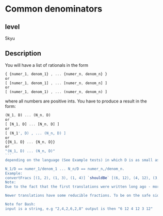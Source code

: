 # Common denominators

## level

5kyu

## Description

You will have a list of rationals in the form

```javascript
{ {numer_1, denom_1} , ... {numer_n, denom_n} }
or
[ [numer_1, denom_1] , ... [numer_n, denom_n] ]
or
[ (numer_1, denom_1) , ... (numer_n, denom_n) ]
```

where all numbers are positive ints. You have to produce a result in the form:

````javascript
(N_1, D) ... (N_n, D)
or
[ [N_1, D] ... [N_n, D] ]
or
[ (N_1', D) , ... (N_n, D) ]
or
{{N_1, D} ... {N_n, D}}
or
"(N_1, D) ... (N_n, D)"
```
depending on the language (See Example tests) in which D is as small as possible and

N_1/D == numer_1/denom_1 ... N_n/D == numer_n,/denom_n.
Example:
convertFracs [(1, 2), (1, 3), (1, 4)] `shouldBe` [(6, 12), (4, 12), (3, 12)]
Note:
Due to the fact that the first translations were written long ago - more than 6 years - these first translations have only irreducible fractions.

Newer translations have some reducible fractions. To be on the safe side it is better to do a bit more work by simplifying fractions even if they don't have to be.

Note for Bash:
input is a string, e.g "2,4,2,6,2,8" output is then "6 12 4 12 3 12"
````
